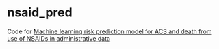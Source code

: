 # nsaid_pred

Code for [Machine learning risk prediction model for ACS and death from use of NSAIDs in administrative data](https://www.nature.com/articles/s41598-021-97643-3)
